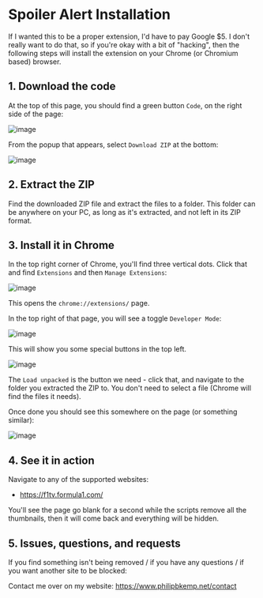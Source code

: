 # Spoiler Alert Installation

If I wanted this to be a proper extension, I'd have to pay Google $5. I don't really want to do that, so if you're okay with a bit of "hacking", then the following steps will install the extension on your Chrome (or Chromium based) browser.

## 1. Download the code

At the top of this page, you should find a green button `Code`, on the right side of the page:

![image](https://github.com/user-attachments/assets/967f6733-af9d-4805-b97e-ed25c6470423)

From the popup that appears, select `Download ZIP` at the bottom:

![image](https://github.com/user-attachments/assets/32383193-20b3-4ebc-bd31-9613e8a8ef18)

## 2. Extract the ZIP

Find the downloaded ZIP file and extract the files to a folder. This folder can be anywhere on your PC, as long as it's extracted, and not left in its ZIP format.

## 3. Install it in Chrome

In the top right corner of Chrome, you'll find three vertical dots. Click that and find `Extensions` and then `Manage Extensions`:

![image](https://github.com/user-attachments/assets/54efdd9b-8c1d-46fe-bcf1-bc909b2a10ed)

This opens the `chrome://extensions/` page.

In the top right of that page, you will see a toggle `Developer Mode`:

![image](https://github.com/user-attachments/assets/85db9161-e12e-45cf-aa07-1bf4a3787aff)

This will show you some special buttons in the top left.

![image](https://github.com/user-attachments/assets/e645e729-7fb1-4b3f-a5d8-42b311511e30)

The `Load unpacked` is the button we need - click that, and navigate to the folder you extracted the ZIP to. You don't need to select a file (Chrome will find the files it needs).

Once done you should see this somewhere on the page (or something similar):

![image](https://github.com/user-attachments/assets/5d7e05c8-c1ae-4887-9a8e-ef4c3bf8eb89)

## 4. See it in action

Navigate to any of the supported websites:

- https://f1tv.formula1.com/

You'll see the page go blank for a second while the scripts remove all the thumbnails, then it will come back and everything will be hidden.

## 5. Issues, questions, and requests

If you find something isn't being removed / if you have any questions / if you want another site to be blocked:

Contact me over on my website: https://www.philipbkemp.net/contact
